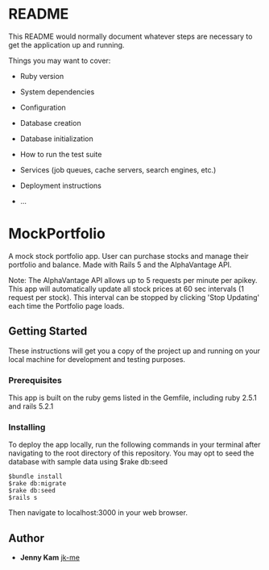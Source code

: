 # README

This README would normally document whatever steps are necessary to get the
application up and running.

Things you may want to cover:

* Ruby version

* System dependencies

* Configuration

* Database creation

* Database initialization

* How to run the test suite

* Services (job queues, cache servers, search engines, etc.)

* Deployment instructions

* ...
# MockPortfolio

A mock stock portfolio app. User can purchase stocks and manage their portfolio and balance. Made with Rails 5 and the AlphaVantage API.

Note: The AlphaVantage API allows up to 5 requests per minute per apikey. This app will automatically update all stock prices at 60 sec intervals (1 request per stock). This interval can be stopped by clicking 'Stop Updating' each time the Portfolio page loads.

## Getting Started

These instructions will get you a copy of the project up and running on your local machine for development and testing purposes.

### Prerequisites

This app is built on the ruby gems listed in the Gemfile, including ruby 2.5.1 and rails 5.2.1

### Installing

To deploy the app locally, run the following commands in your terminal after navigating to the root directory of this repository. You may opt to seed the database with sample data using $rake db:seed

```
$bundle install
$rake db:migrate
$rake db:seed
$rails s
```

Then navigate to localhost:3000 in your web browser.

## Author

* **Jenny Kam**
 [jk-me](https://github.com/jk-me)

